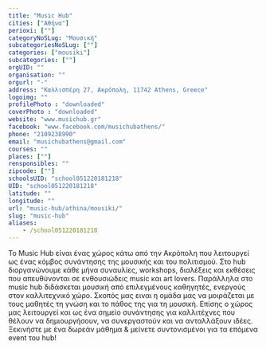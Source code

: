 ```yaml
---
title: "Music Hub"
cities: ["Αθήνα"]
perioxi: [""]
categoryNoSLug: "Μουσική"
subcategoriesNoSLug: [""]
categories: ["mousiki"]
subcategories: [""]
orgUID: ""
organisation: ""
orgurl: "-"
address: "Καλλισπέρη 27, Ακρόπολη, 11742 Athens, Greece"
logoimg: ""
profilePhoto : "downloaded"
coverPhoto : "downloaded"
website: "www.musichub.gr"
facebook: "www.facebook.com/musichubathens/"
phone: "2109238990"
email: "musichubathens@gmail.com"
courses: ""
places: [""]
rensponsibles: ""
zipcode: [""]
schoolsUID: "school051220181218"
UID: "school051220181218"
latitude: ""
longitude: ""
url: "music-hub/athina/mousiki/"
slug: "music-hub"
aliases:
    - /school051220181218
---
```





To Μusic Hub είναι ένας χώρος κάτω από την Ακρόπολη που λειτουργεί ως ένας κόμβος συνάντησης της μουσικής και του πολιτισμού. Στο hub διοργανώνουμε κάθε μήνα συναυλίες, workshops, διαλέξεις και εκθέσεις που απευθύνονται σε ενθουσιώδεις music και art lovers. Παράλληλα στο music hub διδάσκεται μουσική από επιλεγμένους καθηγητές, ενεργούς στον καλλιτεχνικό χώρο. Σκοπός μας ειναι η ομάδα μας να μοιράζεται με τους μαθητές τη γνώση και το πάθος της για τη μουσική. Επίσης ο χώρος μας λειτουργεί και ως ένα σημείο συνάντησης για καλλιτέχνες που θέλουν να δημιουργήσουν, να συνεργαστούν και να ανταλλάξουν ιδέες. Ξεκινήστε με ένα δωρεάν μάθημα &amp; μείνετε συντονισμένοι για τα επόμενα event του hub!